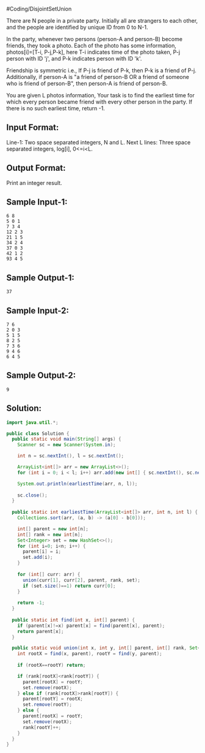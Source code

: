 #Coding/DisjointSetUnion 

There are N people in a private party. Initially all are strangers to each other,
and the people are identified by unique ID from 0 to N-1.

In the party, whenever two persons (person-A and person-B) become friends, they 
took a photo. Each of the photo has some information, photos\[i]=\[T-i, P-j,P-k],
here T-i indicates time of the photo taken, P-j person with ID 'j', and 
P-k indicates person with ID 'k'.

Friendship is symmetric i.e., If P-j is friend of P-k, then P-k is a friend of P-j.
Additionally, if person-A is "a friend of person-B OR a friend of someone who is 
friend of person-B", then person-A is friend of person-B.

You are given L photos information, Your task is to find the earliest time 
for which every person became friend with every other person in the party.
If there is no such earliest time, return -1.


Input Format:
-------------
Line-1: Two space separated integers, N and L.
Next L lines: Three space separated integers, log[i], 0<=i<L.

Output Format:
--------------
Print an integer result.


Sample Input-1:
---------------
```
6 8
5 0 1
7 3 4
12 2 3
21 1 5
34 2 4
37 0 3
42 1 2
93 4 5
```

Sample Output-1:
----------------
```
37
```


Sample Input-2:
---------------
```
7 6
2 0 3
5 1 5
8 2 5
7 3 6
9 4 6
6 4 5
```

Sample Output-2:
----------------
```
9
```

## Solution:

```java
import java.util.*;

public class Solution {
  public static void main(String[] args) {
    Scanner sc = new Scanner(System.in);

    int n = sc.nextInt(), l = sc.nextInt();

    ArrayList<int[]> arr = new ArrayList<>();
    for (int i = 0; i < l; i++) arr.add(new int[] { sc.nextInt(), sc.nextInt(), sc.nextInt() }); 

    System.out.println(earliestTime(arr, n, l));
   
    sc.close();
  }
  
  public static int earliestTime(ArrayList<int[]> arr, int n, int l) {
    Collections.sort(arr, (a, b) -> (a[0] - b[0]));

    int[] parent = new int[n];
    int[] rank = new int[n];
    Set<Integer> set = new HashSet<>();
    for (int i=0; i<n; i++) {
      parent[i] = i;
      set.add(i);
    }
    
    for (int[] curr: arr) {
      union(curr[1], curr[2], parent, rank, set);
      if (set.size()==1) return curr[0];
    }
    
    return -1;
  }
  
  public static int find(int x, int[] parent) {
    if (parent[x]!=x) parent[x] = find(parent[x], parent);
    return parent[x];
  }

  public static void union(int x, int y, int[] parent, int[] rank, Set<Integer> set) {
    int rootX = find(x, parent), rootY = find(y, parent);
    
    if (rootX==rootY) return;

    if (rank[rootX]<rank[rootY]) {
      parent[rootX] = rootY;
      set.remove(rootX);
    } else if (rank[rootX]>rank[rootY]) {
      parent[rootY] = rootX;
      set.remove(rootY);
    } else {
      parent[rootX] = rootY;
      set.remove(rootX);
      rank[rootY]++;
    }
  }
}
```